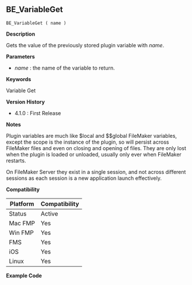 ## BE_VariableGet

    BE_VariableGet ( name )

**Description**  

Gets the value of the previously stored plugin variable with *name*.

**Parameters**

* *name* : the name of the variable to return.

**Keywords**  

Variable Get

**Version History**

* 4.1.0 : First Release

**Notes**

Plugin variables are much like $local and $$global FileMaker variables, except the scope is the instance of the plugin, so will persist across FileMaker files and even on closing and opening of files.  They are only lost when the plugin is loaded or unloaded, usually only ever when FileMaker restarts.

On FileMaker Server they exist in a single session, and not across different sessions as each session is a new application launch effectively.

**Compatibility** 

| Platform | Compatibility |
|-----------|-----------|
| Status | Active |  
| Mac FMP | Yes  |  
| Win FMP | Yes  |  
| FMS | Yes  |  
| iOS | Yes  |  
| Linux | Yes  |  

**Example Code**
